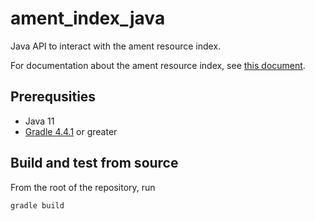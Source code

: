 # ament_index_java

Java API to interact with the ament resource index.

For documentation about the ament resource index, see [this document](https://github.com/ament/ament_cmake/blob/master/ament_cmake_core/doc/resource_index.md).

## Prerequsities

- Java 11
- [Gradle 4.4.1](https://gradle.org/releases/) or greater

## Build and test from source

From the root of the repository, run

    gradle build
